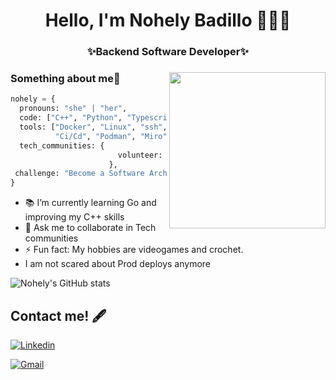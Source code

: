 

<h1 align="center"> Hello, I'm Nohely Badillo 👩🏽‍💻

<h3 align="center"> ✨Backend Software Developer✨



### <img align= "right" width= "250" src= "https://64.media.tumblr.com/74c84e00a162d8370a24220dd2b2d08a/0e125ea7fdb8674a-62/s400x600/82c273f590e8d3bc593be2142c2dd7792216823e.gifv"/> Something about me🌙

```python
nohely = {
  pronouns: "she" | "her",
  code: ["C++", "Python", "Typescript", "Go"],
  tools: ["Docker", "Linux", "ssh", "git", 
          "Ci/Cd", "Podman", "Miro", "Confluence", "Splunk"],
  tech_communities: {
                        volunteer: "Women Who Code Merida"
                      },
 challenge: "Become a Software Architect"
}
```



- 📚 I’m currently learning Go and improving my C++ skills
- 💬 Ask me to collaborate in Tech communities 
- ⚡ Fun fact: My hobbies are videogames and crochet. 
- I am not scared about Prod deploys anymore



![Nohely's GitHub stats](https://github-readme-stats.vercel.app/api?username=nohelybc&show_icons=true&theme=jolly)
  

## Contact me! 🖋

[![Linkedin](https://img.shields.io/badge/-LinkedIn-blue?style=flat&logo=Linkedin&logoColor=white)](https://www.linkedin.com/in/nohelybadillo/)

[![Gmail](https://img.shields.io/badge/-Gmail-c14438?style=flat&logo=Gmail&logoColor=white)](mailto:lnohely.badillo96@gmail.com)



